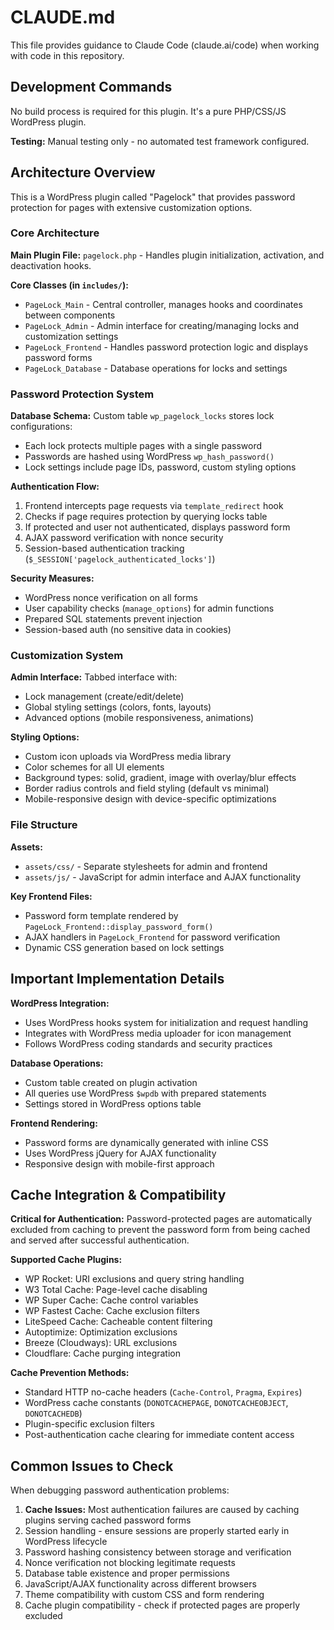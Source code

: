 # CLAUDE.md

This file provides guidance to Claude Code (claude.ai/code) when working with code in this repository.

## Development Commands

No build process is required for this plugin. It's a pure PHP/CSS/JS WordPress plugin.

**Testing:** Manual testing only - no automated test framework configured.

## Architecture Overview

This is a WordPress plugin called "Pagelock" that provides password protection for pages with extensive customization options.

### Core Architecture

**Main Plugin File:** `pagelock.php` - Handles plugin initialization, activation, and deactivation hooks.

**Core Classes (in `includes/`):**
- `PageLock_Main` - Central controller, manages hooks and coordinates between components
- `PageLock_Admin` - Admin interface for creating/managing locks and customization settings
- `PageLock_Frontend` - Handles password protection logic and displays password forms
- `PageLock_Database` - Database operations for locks and settings

### Password Protection System

**Database Schema:** Custom table `wp_pagelock_locks` stores lock configurations:
- Each lock protects multiple pages with a single password
- Passwords are hashed using WordPress `wp_hash_password()`
- Lock settings include page IDs, password, custom styling options

**Authentication Flow:**
1. Frontend intercepts page requests via `template_redirect` hook
2. Checks if page requires protection by querying locks table
3. If protected and user not authenticated, displays password form
4. AJAX password verification with nonce security
5. Session-based authentication tracking (`$_SESSION['pagelock_authenticated_locks']`)

**Security Measures:**
- WordPress nonce verification on all forms
- User capability checks (`manage_options`) for admin functions
- Prepared SQL statements prevent injection
- Session-based auth (no sensitive data in cookies)

### Customization System

**Admin Interface:** Tabbed interface with:
- Lock management (create/edit/delete)
- Global styling settings (colors, fonts, layouts)
- Advanced options (mobile responsiveness, animations)

**Styling Options:**
- Custom icon uploads via WordPress media library
- Color schemes for all UI elements
- Background types: solid, gradient, image with overlay/blur effects
- Border radius controls and field styling (default vs minimal)
- Mobile-responsive design with device-specific optimizations

### File Structure

**Assets:**
- `assets/css/` - Separate stylesheets for admin and frontend
- `assets/js/` - JavaScript for admin interface and AJAX functionality

**Key Frontend Files:**
- Password form template rendered by `PageLock_Frontend::display_password_form()`
- AJAX handlers in `PageLock_Frontend` for password verification
- Dynamic CSS generation based on lock settings

## Important Implementation Details

**WordPress Integration:**
- Uses WordPress hooks system for initialization and request handling
- Integrates with WordPress media uploader for icon management
- Follows WordPress coding standards and security practices

**Database Operations:**
- Custom table created on plugin activation
- All queries use WordPress `$wpdb` with prepared statements
- Settings stored in WordPress options table

**Frontend Rendering:**
- Password forms are dynamically generated with inline CSS
- Uses WordPress jQuery for AJAX functionality
- Responsive design with mobile-first approach

## Cache Integration & Compatibility

**Critical for Authentication:** Password-protected pages are automatically excluded from caching to prevent the password form from being cached and served after successful authentication.

**Supported Cache Plugins:**
- WP Rocket: URI exclusions and query string handling
- W3 Total Cache: Page-level cache disabling
- WP Super Cache: Cache control variables
- WP Fastest Cache: Cache exclusion filters
- LiteSpeed Cache: Cacheable content filtering
- Autoptimize: Optimization exclusions
- Breeze (Cloudways): URL exclusions
- Cloudflare: Cache purging integration

**Cache Prevention Methods:**
- Standard HTTP no-cache headers (`Cache-Control`, `Pragma`, `Expires`)
- WordPress cache constants (`DONOTCACHEPAGE`, `DONOTCACHEOBJECT`, `DONOTCACHEDB`)
- Plugin-specific exclusion filters
- Post-authentication cache clearing for immediate content access

## Common Issues to Check

When debugging password authentication problems:
1. **Cache Issues:** Most authentication failures are caused by caching plugins serving cached password forms
2. Session handling - ensure sessions are properly started early in WordPress lifecycle
3. Password hashing consistency between storage and verification
4. Nonce verification not blocking legitimate requests
5. Database table existence and proper permissions
6. JavaScript/AJAX functionality across different browsers
7. Theme compatibility with custom CSS and form rendering
8. Cache plugin compatibility - check if protected pages are properly excluded